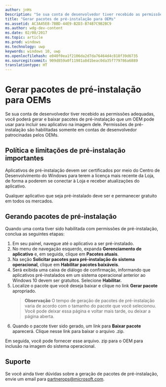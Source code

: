 ```yaml
---
author: jnHs
Description: "Se sua conta de desenvolvedor tiver recebido as permissões adequadas, você poderá gerar e baixar pacotes de pré-instalação que um OEM pode usar para incluir seu aplicativo na imagem dele."
title: "Gerar pacotes de pré-instalação para OEMs"
ms.assetid: AC3A45E8-7BBD-44E9-B2D3-B74B7C9B2BC9
ms.author: wdg-dev-content
ms.date: 02/08/2017
ms.topic: article
ms.prod: windows
ms.technology: uwp
keywords: windows 10, uwp
ms.openlocfilehash: e040f0ea1f2106da2d7da76464d4c818f39d6735
ms.sourcegitcommit: 909d859a0f11981a8d1beac0da35f779786a6889
translationtype: HT
---
```

# <a name="generate-preinstall-packages-for-oems"></a>Gerar pacotes de pré-instalação para OEMs


Se sua conta de desenvolvedor tiver recebido as permissões adequadas, você poderá gerar e baixar pacotes de pré-instalação que um OEM pode usar para incluir seu aplicativo na imagem dele. Permissões de pré-instalação são habilitadas somente em contas de desenvolvedor patrocinadas pelos OEMs.

## <a name="important-preinstall-policy--limitations"></a>Política e limitações de pré-instalação importantes


Aplicativos de pré-instalação devem ser certificados por meio do Centro de Desenvolvimento do Windows para terem a licença mais recente da Loja, de forma a poderem se conectar à Loja e receber atualizações do aplicativo.

Qualquer aplicativo que seja pré-instalado deve ser e permanecer gratuito em todos os mercados.

## <a name="generating-preinstall-packages"></a>Gerando pacotes de pré-instalação


Quando uma conta tiver sido habilitada com permissões de pré-instalação, conclua as seguintes etapas:

1.  Em seu painel, navegue até o aplicativo a ser pré-instalado.
2.  No menu de navegação esquerdo, expanda **Gerenciamento de aplicativo** e, em seguida, clique em **Pacotes atuais**.
3.  Na seção **Solicitar pacotes para pré-instalação do sistema operacional**, clique em **Habilitar pacotes baixáveis**.
4.  Será exibida uma caixa de diálogo de confirmação, informando que aplicativos pré-instalados em um sistema operacional anterior ao Windows 10 devem ser gratuitos. Selecione **Habilitar.**
5.  Localize o pacote que você deseja baixar e clique no link **Gerar pacote** apropriado.
    > **Observação**  O tempo de geração de pacotes de pré-instalação varia de acordo com o tamanho do pacote que você selecionou. Você pode deixar essa página e voltar mais tarde, ou deixar a página aberta.
6.  Quando o pacote tiver sido gerado, um link para **Baixar pacote** aparecerá. Clique nesse link para baixar o arquivo .zip.

Em seguida, você pode fornecer esse arquivo. zip para o OEM para inclusão na imagem do sistema operacional.

## <a name="support"></a>Suporte


Se você ainda tiver dúvidas sobre a geração de pacotes de pré-instalação, envie um email para <partnerops@microsoft.com>.

 

 




